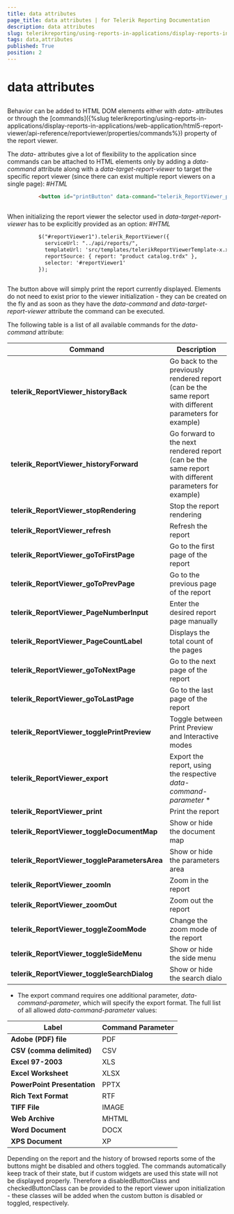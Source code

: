 ```yaml
---
title: data attributes
page_title: data attributes | for Telerik Reporting Documentation
description: data attributes
slug: telerikreporting/using-reports-in-applications/display-reports-in-applications/web-application/html5-report-viewer/api-reference/data-attributes
tags: data,attributes
published: True
position: 2
---
```


# data attributes



## 

Behavior can be added to HTML DOM elements either with *data-* attributes or through the [commands]({%slug telerikreporting/using-reports-in-applications/display-reports-in-applications/web-application/html5-report-viewer/api-reference/reportviewer/properties/commands%}) property of the report viewer.
        

The *data-* attributes give a lot of flexibility to the application since commands can be attached to HTML elements 
          only by adding a *data-command* attribute along with a *data-target-report-viewer* to target the specific report viewer 
          (since there can exist multiple report viewers on a single page):
        #_HTML_

	
````html
          <button id="printButton" data-command="telerik_ReportViewer_print" data-target-report-viewer="#reportViewer1">Print report</button>
          
````



When initializing the report viewer the selector used in *data-target-report-viewer* has to be explicitly provided as an
          option:
        #_HTML_

	
````html
          $("#reportViewer1").telerik_ReportViewer({
            serviceUrl: "../api/reports/",
            templateUrl: 'src/templates/telerikReportViewerTemplate-x.x.x.x.html',
            reportSource: { report: "product catalog.trdx" },
            selector: '#reportViewer1'
          });
          
````



The button above will simply print the report currently displayed.
          Elements do not need to exist prior to the viewer initialization - they can be created on the fly
          and as soon as they have the *data-command* and *data-target-report-viewer* attribute 
          the command can be executed.
        

The following table is a list of all available commands for the *data-command* attribute:
        


| Command | Description |
| ------ | ------ |
| __telerik_ReportViewer_historyBack__ |Go back to the previously rendered report (can be the same report with different parameters for example)|
| __telerik_ReportViewer_historyForward__ |Go forward to the next rendered report (can be the same report with different parameters for example)|
| __telerik_ReportViewer_stopRendering__ |Stop the report rendering|
| __telerik_ReportViewer_refresh__ |Refresh the report|
| __telerik_ReportViewer_goToFirstPage__ |Go to the first page of the report|
| __telerik_ReportViewer_goToPrevPage__ |Go to the previous page of the report|
| __telerik_ReportViewer_PageNumberInput__ |Enter the desired report page manually|
| __telerik_ReportViewer_PageCountLabel__ |Displays the total count of the pages|
| __telerik_ReportViewer_goToNextPage__ |Go to the next page of the report|
| __telerik_ReportViewer_goToLastPage__ |Go to the last page of the report|
| __telerik_ReportViewer_togglePrintPreview__ |Toggle between Print Preview and Interactive modes|
| __telerik_ReportViewer_export__ |Export the report, using the respective *data-command-parameter* *|
| __telerik_ReportViewer_print__ |Print the report|
| __telerik_ReportViewer_toggleDocumentMap__ |Show or hide the document map|
| __telerik_ReportViewer_toggleParametersArea__ |Show or hide the parameters area|
| __telerik_ReportViewer_zoomIn__ |Zoom in the report|
| __telerik_ReportViewer_zoomOut__ |Zoom out the report|
| __telerik_ReportViewer_toggleZoomMode__ |Change the zoom mode of the report|
| __telerik_ReportViewer_toggleSideMenu__ |Show or hide the side menu|
| __telerik_ReportViewer_toggleSearchDialog__ |Show or hide the search dialo|




* The export command requires one additional parameter, *data-command-parameter*, which will specify the export format. 
          The full list of all allowed *data-command-parameter* values:
        


| Label | Command Parameter |
| ------ | ------ |
| __Adobe (PDF) file__ |PDF|
| __CSV (comma delimited)__ |CSV|
| __Excel 97-2003__ |XLS|
| __Excel Worksheet__ |XLSX|
| __PowerPoint Presentation__ |PPTX|
| __Rich Text Format__ |RTF|
| __TIFF File__ |IMAGE|
| __Web Archive__ |MHTML|
| __Word Document__ |DOCX|
| __XPS Document__ |XP|




Depending on the report and the history of browsed reports some of the buttons might be disabled and others toggled. 
          The commands automatically keep track of their state, but if custom widgets are used this state will not be displayed properly. 
          Therefore a disabledButtonClass and checkedButtonClass can be provided to the report viewer upon initialization - 
          these classes will be added when the custom button is disabled or toggled, respectively.
        
